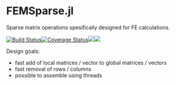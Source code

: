 # FEMSparse.jl

Sparse matrix operations spesifically designed for FE calculations.

[![Build Status](https://travis-ci.org/JuliaFEM/FEMSparse.jl.svg?branch=master)](https://travis-ci.org/JuliaFEM/FEMSparse.jl)[![Coverage Status](https://coveralls.io/repos/github/JuliaFEM/FEMSparse.jl/badge.svg?branch=master)](https://coveralls.io/github/JuliaFEM/FEMSparse.jl?branch=master)[![](https://img.shields.io/badge/docs-stable-blue.svg)](https://juliafem.github.io/FEMSparse.jl/stable)[![](https://img.shields.io/badge/docs-latest-blue.svg)](https://juliafem.github.io/FEMSparse.jl/latest)

Design goals:
- fast add of local matrices / vector to global matrices / vectors
- fast removal of rows / columns
- possible to assemble using threads
